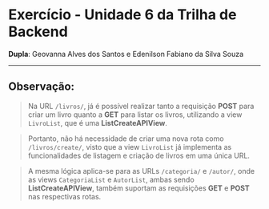 # Exercício - Unidade 6 da Trilha de Backend
**Dupla**: Geovanna Alves dos Santos e Edenilson Fabiano da Silva Souza

---

## Observação:

>  Na URL `/livros/`, já é possível realizar tanto a requisição **POST** para criar um livro quanto a **GET** para listar os livros, utilizando a view `LivroList`, que é uma **ListCreateAPIView**. 

> Portanto, não há necessidade de criar uma nova rota como `/livros/create/`, visto que a view `LivroList` já implementa as funcionalidades de listagem e criação de livros em uma única URL.

> A mesma lógica aplica-se para as URLs `/categoria/` e `/autor/`, onde as views `CategoriaList` e `AutorList`, ambas sendo **ListCreateAPIView**, também suportam as requisições **GET** e **POST** nas respectivas rotas.
